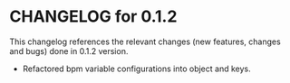 # CHANGELOG for 0.1.2

This changelog references the relevant changes (new features, changes and bugs) done in 0.1.2 version.

  * Refactored bpm variable configurations into object and keys.
